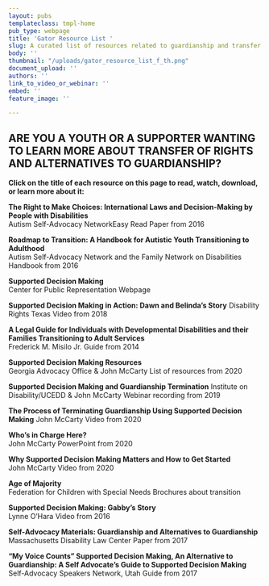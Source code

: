```yaml
---
layout: pubs
templateclass: tmpl-home
pub_type: webpage
title: 'Gator Resource List '
slug: A curated list of resources related to guardianship and transfer of rights
body: ''
thumbnail: "/uploads/gator_resource_list_f_th.png"
document_upload: ''
authors: ''
link_to_video_or_webinar: ''
embed: ''
feature_image: ''

---
```

## ARE YOU A YOUTH OR A SUPPORTER WANTING TO LEARN MORE ABOUT TRANSFER OF RIGHTS AND ALTERNATIVES TO GUARDIANSHIP?

**Click on the title of each resource on this page to read, watch, download, or learn more about it:**

**The Right to Make Choices: International Laws and Decision-Making by People with Disabilities**  
Autism Self-Advocacy NetworkEasy Read Paper from 2016

**Roadmap to Transition: A Handbook for Autistic Youth Transitioning to Adulthood**  
Autism Self-Advocacy Network and the Family Network on Disabilities Handbook from 2016

**Supported Decision Making**  
Center for Public Representation Webpage

**Supported Decision Making in Action: Dawn and Belinda’s Story**
Disability Rights Texas Video from 2018

**A Legal Guide for Individuals with Developmental Disabilities and their Families Transitioning to Adult Services**  
Frederick M. Misilo Jr. Guide from 2014

**Supported Decision Making Resources**  
Georgia Advocacy Office & John McCarty List of resources from 2020

**Supported Decision Making and Guardianship Termination**
Institute on Disability/UCEDD & John McCarty Webinar recording from 2019

**The Process of Terminating Guardianship Using Supported Decision Making**
John McCarty Video from 2020

**Who’s in Charge Here?**  
John McCarty PowerPoint from 2020

**Why Supported Decision Making Matters and How to Get Started**  
John McCarty Video from 2020

**Age of Majority**  
Federation for Children with Special Needs Brochures about transition

**Supported Decision Making: Gabby’s Story**  
Lynne O’Hara Video from 2016

**Self-Advocacy Materials: Guardianship and Alternatives to Guardianship**  
Massachusetts Disability Law Center Paper from 2017

**“My Voice Counts” Supported Decision Making, An Alternative to Guardianship: A Self Advocate’s Guide to Supported Decision Making**  
Self-Advocacy Speakers Network, Utah Guide from 2017